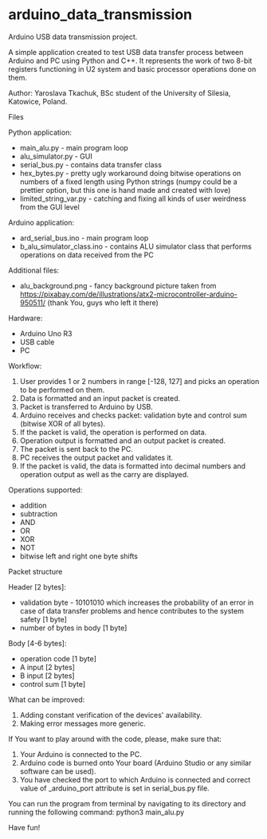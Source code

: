 # arduino_data_transmission
Arduino USB data transmission project.

A simple application created to test USB data transfer process between Arduino and PC using Python and C++. It represents the work of two 8-bit registers functioning in U2 system and basic processor operations done on them.

Author: Yaroslava Tkachuk, BSc student of the University of Silesia, Katowice, Poland.

Files

Python application:
- main_alu.py - main program loop
- alu_simulator.py - GUI
- serial_bus.py - contains data transfer class
- hex_bytes.py - pretty ugly workaround doing bitwise operations on numbers of a fixed length using Python strings (numpy could be a prettier option, but this one is hand made and created with love)
- limited_string_var.py - catching and fixing all kinds of user weirdness from the GUI level

Arduino application:
- ard_serial_bus.ino - main program loop
- b_alu_simulator_class.ino - contains ALU simulator class that performs operations on data received from the PC

Additional files:
- alu_background.png - fancy background picture taken from https://pixabay.com/de/illustrations/atx2-microcontroller-arduino-950511/ (thank You, guys who left it there)

Hardware:
- Arduino Uno R3
- USB cable
- PC

Workflow:
1) User provides 1 or 2 numbers in range [-128, 127] and picks an operation to be performed on them.
2) Data is formatted and an input packet is created.
3) Packet is transferred to Arduino by USB.
4) Arduino receives and checks packet: validation byte and control sum (bitwise XOR of all bytes).
5) If the packet is valid, the operation is performed on data.
6) Operation output is formatted and an output packet is created.
7) The packet is sent back to the PC.
8) PC receives the output packet and validates it.
9) If the packet is valid, the data is formatted into decimal numbers and operation output as well as the carry are displayed.

Operations supported:
- addition
- subtraction
- AND
- OR
- XOR
- NOT
- bitwise left and right one byte shifts

Packet structure

Header [2 bytes]:
- validation byte - 10101010 which increases the probability of an error in case of data transfer problems and hence contributes to the system safety [1 byte]
- number of bytes in body [1 byte]

Body [4-6 bytes]:
- operation code [1 byte]
- A input [2 bytes]
- B input [2 bytes]
- control sum [1 byte]

What can be improved:
1) Adding constant verification of the devices' availability.
2) Making error messages more generic.

If You want to play around with the code, please, make sure that:
1) Your Arduino is connected to the PC.
2) Arduino code is burned onto Your board (Arduino Studio or any similar software can be used).
3) You have checked the port to which Arduino is connected and correct value of _arduino_port attribute is set in serial_bus.py file.

You can run the program from terminal by navigating to its directory and running the following command:
python3 main_alu.py

Have fun!
